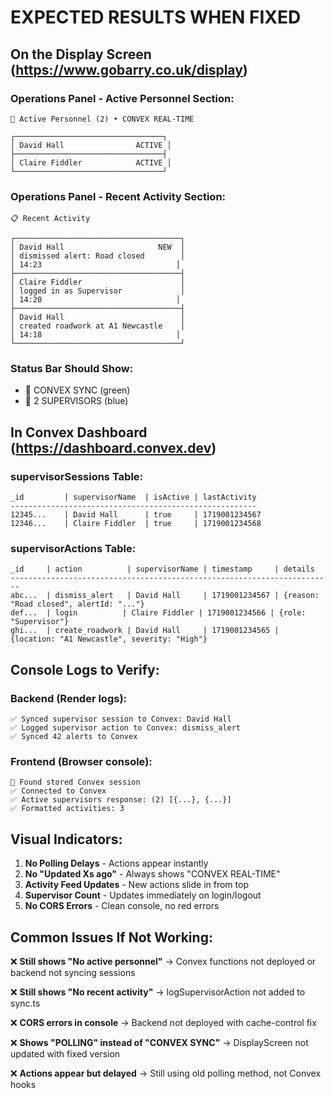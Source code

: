 # EXPECTED RESULTS WHEN FIXED

## On the Display Screen (https://www.gobarry.co.uk/display)

### Operations Panel - Active Personnel Section:
```
👥 Active Personnel (2) • CONVEX REAL-TIME

┌─────────────────────────────────┐
│ David Hall                ACTIVE │
├─────────────────────────────────┤
│ Claire Fiddler            ACTIVE │
└─────────────────────────────────┘
```

### Operations Panel - Recent Activity Section:
```
📋 Recent Activity

┌─────────────────────────────────────┐
│ David Hall                     NEW  │
│ dismissed alert: Road closed        │
│ 14:23                              │
├─────────────────────────────────────┤
│ Claire Fiddler                      │
│ logged in as Supervisor             │
│ 14:20                              │
├─────────────────────────────────────┤
│ David Hall                          │
│ created roadwork at A1 Newcastle    │
│ 14:18                              │
└─────────────────────────────────────┘
```

### Status Bar Should Show:
- 🔄 CONVEX SYNC (green)
- 👥 2 SUPERVISORS (blue)

## In Convex Dashboard (https://dashboard.convex.dev)

### supervisorSessions Table:
```
_id         | supervisorName  | isActive | lastActivity
-------------------------------------------------------
12345...    | David Hall      | true     | 1719001234567
12346...    | Claire Fiddler  | true     | 1719001234568
```

### supervisorActions Table:
```
_id     | action          | supervisorName | timestamp     | details
------------------------------------------------------------------------
abc...  | dismiss_alert   | David Hall     | 1719001234567 | {reason: "Road closed", alertId: "..."}
def...  | login          | Claire Fiddler | 1719001234566 | {role: "Supervisor"}
ghi...  | create_roadwork | David Hall     | 1719001234565 | {location: "A1 Newcastle", severity: "High"}
```

## Console Logs to Verify:

### Backend (Render logs):
```
✅ Synced supervisor session to Convex: David Hall
✅ Logged supervisor action to Convex: dismiss_alert
✅ Synced 42 alerts to Convex
```

### Frontend (Browser console):
```
📱 Found stored Convex session
✅ Connected to Convex
✅ Active supervisors response: (2) [{...}, {...}]
✅ Formatted activities: 3
```

## Visual Indicators:

1. **No Polling Delays** - Actions appear instantly
2. **No "Updated Xs ago"** - Always shows "CONVEX REAL-TIME"
3. **Activity Feed Updates** - New actions slide in from top
4. **Supervisor Count** - Updates immediately on login/logout
5. **No CORS Errors** - Clean console, no red errors

## Common Issues If Not Working:

❌ **Still shows "No active personnel"**
→ Convex functions not deployed or backend not syncing sessions

❌ **Still shows "No recent activity"**
→ logSupervisorAction not added to sync.ts

❌ **CORS errors in console**
→ Backend not deployed with cache-control fix

❌ **Shows "POLLING" instead of "CONVEX SYNC"**
→ DisplayScreen not updated with fixed version

❌ **Actions appear but delayed**
→ Still using old polling method, not Convex hooks
